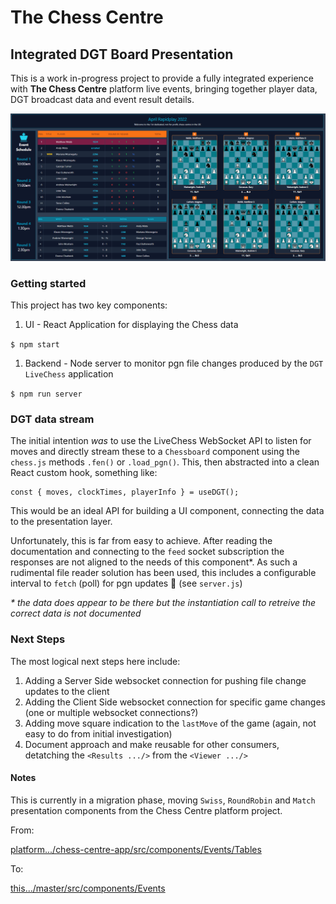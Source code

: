 # The Chess Centre

## Integrated DGT Board Presentation

This is a work in-progress project to provide a fully integrated experience with **The Chess Centre** platform live events, bringing together player data, DGT broadcast data and event result details.

<img src="./img/example-full.png" />


### Getting started

This project has two key components:

1. UI - React Application for displaying the Chess data

```$ npm start```

1. Backend - Node server to monitor pgn file changes produced by the `DGT LiveChess` application

```$ npm run server```


### DGT data stream

The initial intention _was_ to use the LiveChess WebSocket API to listen for moves and directly stream these to a `Chessboard` component using the `chess.js` methods `.fen()` or `.load_pgn()`. This, then abstracted into a clean React custom hook, something like:

```
const { moves, clockTimes, playerInfo } = useDGT();
```

This would be an ideal API for building a UI component, connecting the data to the presentation layer.

Unfortunately, this is far from easy to achieve. After reading the documentation and connecting to the `feed` socket subscription the responses are not aligned to the needs of this component*. As such a rudimental file reader solution has been used, this includes a configurable interval to `fetch` (poll) for pgn updates 🤢 (see `server.js`)

_* the data does appear to be there but the instantiation call to retreive the correct data is not documented_

### Next Steps

The most logical next steps here include:

1. Adding a Server Side websocket connection for pushing file change updates to the client
2. Adding the Client Side websocket connection for specific game changes (one or multiple websocket connections?)
3. Adding move square indication to the `lastMove` of the game (again, not easy to do from initial investigation)
4. Document approach and make reusable for other consumers, detatching the `<Results .../>` from the `<Viewer .../>`


#### Notes

This is currently in a migration phase, moving `Swiss`, `RoundRobin` and `Match` presentation components from the Chess Centre platform project.

From:

[platform.../chess-centre-app/src/components/Events/Tables](https://github.com/chess-centre/platform/tree/master/chess-centre-app/src/components/Events/Tables)

To:

[this.../master/src/components/Events](https://github.com/chess-centre/broadcasts/tree/master/src/components/Events)
